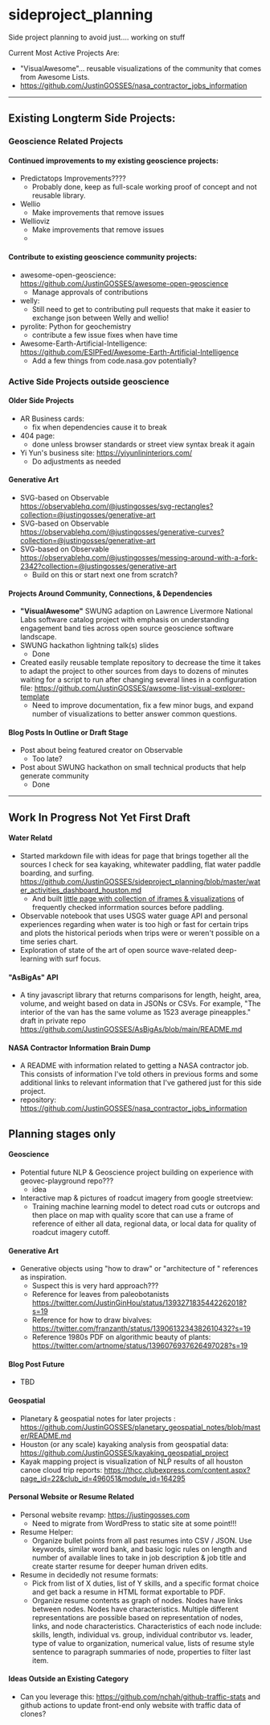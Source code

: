 # sideproject_planning
Side project planning to avoid just.... working on stuff

Current Most Active Projects Are:
- "VisualAwesome"... reusable visualizations of the community that comes from Awesome Lists.
- https://github.com/JustinGOSSES/nasa_contractor_jobs_information 

---------------------------------
## Existing Longterm Side Projects:
### Geoscience Related Projects
#### Continued improvements to my existing geoscience projects:
- Predictatops Improvements????
  - Probably done, keep as full-scale working proof of concept and not reusable library.
- Wellio
  - Make improvements that remove issues
- Wellioviz
  - Make improvements that remove issues
  - 
#### Contribute to existing geoscience community projects:
- awesome-open-geoscience: https://github.com/JustinGOSSES/awesome-open-geoscience
  - Manage approvals of contributions
- welly:
  - Still need to get to contributing pull requests that make it easier to exchange json between Welly and wellio!
- pyrolite: Python for geochemistry
  - contribute a few issue fixes when have time
- Awesome-Earth-Artificial-Intelligence:  https://github.com/ESIPFed/Awesome-Earth-Artificial-Intelligence
  - Add a few things from code.nasa.gov potentially?

### Active Side Projects outside geoscience
#### Older Side Projects
- AR Business cards:
  - fix when dependencies cause it to break
- 404 page: 
  - done unless browser standards or street view syntax break it again
- Yi Yun's business site: https://yiyunlininteriors.com/
  - Do adjustments as needed

#### Generative Art
- SVG-based on Observable https://observablehq.com/@justingosses/svg-rectangles?collection=@justingosses/generative-art
- SVG-based on Observable https://observablehq.com/@justingosses/generative-curves?collection=@justingosses/generative-art
- SVG-based on Observable https://observablehq.com/@justingosses/messing-around-with-a-fork-2342?collection=@justingosses/generative-art
  - Build on this or start next one from scratch?

#### Projects Around Community, Connections, & Dependencies
- <b>"VisualAwesome"</b> SWUNG adaption on Lawrence Livermore National Labs software catalog project with emphasis on understanding engagement band ties across open source geoscience software landscape.
- SWUNG hackathon lightning talk(s) slides
  - Done
- Created easily reusable template repository to decrease the time it takes to adapt the project to other sources from days to dozens of minutes waiting for a script to run after changing several lines in a configuration file: https://github.com/JustinGOSSES/awsome-list-visual-explorer-template
  - Need to improve documentation, fix a few minor bugs, and expand number of visualizations to better answer common questions.

#### Blog Posts In Outline or Draft Stage
- Post about being featured creator on Observable
  - Too late?
- Post about SWUNG hackathon on small technical products that help generate community
    - Done

---------------------------------
## Work In Progress Not Yet First Draft

#### Water Relatd
- Started markdown file with ideas for page that brings together all the sources I check for sea kayaking, whitewater paddling, flat water paddle boarding, and surfing. <a href="https://github.com/JustinGOSSES/sideproject_planning/blob/master/water_activities_dashboard_houston.md">https://github.com/JustinGOSSES/sideproject_planning/blob/master/water_activities_dashboard_houston.md</a>
  - And built <a href="https://github.com/JustinGOSSES/water_check_houston">little page with collection of iframes & visualizations</a> of frequently checked inforrmation sources before paddling.
- Observable notebook that uses USGS water guage API and personal experiences regarding when water is too high or fast for certain trips and plots the historical periods when trips were or weren't possible on a time series chart. 
- Exploration of state of the art of open source wave-related deep-learning with surf focus.

#### "AsBigAs" API
- A tiny javascript library that returns comparisons for length, height, area, volume, and weight based on data in JSONs or CSVs. For example, "The interior of the van has the same volume as 1523 average pineapples." draft in private repo https://github.com/JustinGOSSES/AsBigAs/blob/main/README.md

#### NASA Contractor Information Brain Dump
- A README with information related to getting a NASA contractor job. This consists of information I've told others in previous forms and some additional links to relevant information that I've gathered just for this side project. 
- repository: https://github.com/JustinGOSSES/nasa_contractor_jobs_information 


## Planning stages only
#### Geoscience
- Potential future NLP & Geoscience project building on experience with geovec-playground repo???
  - idea
- Interactive map & pictures of roadcut imagery from google streetview:
  -  Training machine learning model to detect road cuts or outcrops and then place on map with quality score that can use a frame of reference of either all data, regional data, or local data for quality of roadcut imagery cutoff. 


#### Generative Art 
- Generative objects using "how to draw" or "architecture of " references as inspiration. 
  - Suspect this is very hard approach???
  - Reference for leaves from paleobotanists https://twitter.com/JustinGinHou/status/1393271835442262018?s=19
  - Reference for how to draw bivalves: https://twitter.com/franzanth/status/1390613234382610432?s=19
  - Reference 1980s PDF on algorithmic beauty of plants: https://twitter.com/artnome/status/1396076937626497028?s=19

#### Blog Post Future
 - TBD

#### Geospatial
- Planetary & geospatial notes for later projects : https://github.com/JustinGOSSES/planetary_geospatial_notes/blob/master/README.md
- Houston (or any scale) kayaking analysis from geospatial data: https://github.com/JustinGOSSES/kayaking_geospatial_project
- Kayak mapping project is visualization of NLP results of all houston canoe cloud trip reports: https://thcc.clubexpress.com/content.aspx?page_id=22&club_id=496051&module_id=164295

#### Personal Website or Resume Related 
- Personal website revamp: https://justingosses.com
  - Need to migrate from WordPress to static site at some point!!!
- Resume Helper:
  - Organize bullet points from all past resumes into CSV / JSON. Use keywords, similar word bank, and basic logic rules on length and number of available lines to take in job description & job title and create starter resume for deeper human driven edits.
- Resume in decidedly not resume formats: 
  - Pick from list of X duties, list of Y skills, and a specific format choice and get back a resume in HTML format exportable to PDF.
  - Organize resume contents as graph of nodes. Nodes have links between nodes. Nodes have characteristics. Multiple different representations are possible based on representation of nodes, links, and node characteristics. Characteristics of each node include: skills, length, individual vs. group, individual contributor vs. leader, type of value to organization, numerical value, lists of resume style sentence to paragraph summaries of node, properties to filter last item.

#### Ideas Outside an Existing Category
- Can you leverage this: https://github.com/nchah/github-traffic-stats and github actions to update front-end only website with traffic data of clones?

